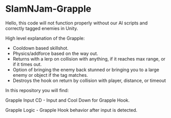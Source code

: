 # SlamNJam-Grapple

Hello, this code will not function properly without our AI scripts and correctly tagged enemies in Unity.

High level explanation of the Grapple:
  - Cooldown based skillshot.
  - Physics/addforce based on the way out.
  - Returns with a lerp on collision with anything, if it reaches max range, or if it times out.
  - Option of bringing the enemy back stunned or bringing you to a large enemy or object if the tag matches.
  - Destroys the hook on return by collision with player, distance, or timeout

In this repository you will find:

Grapple Input CD - Input and Cool Down for Grapple Hook.

Grapple Logic - Grapple Hook behavior after input is detected.
